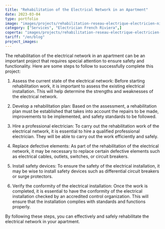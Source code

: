 ```yaml
---
title: "Rehabilitation of the Electrical Network in an Apartment"
date: 2023-03-04
type: portfolio
image: "images/projects/rehabilitation-reseau-electrique-electricien-nice-06-cote-azur.jpg"
category: ["Services", "Electrician French Riviera",]
coperta: "images/projects/rehabilitation-reseau-electrique-electricien-nice-06-cote-azur.jpg"
tariff: "/en/blog"
project_images: 
---
```


The rehabilitation of the electrical network in an apartment can be an important project that requires special attention to ensure safety and functionality. Here are some steps to follow to successfully complete this project:

1. Assess the current state of the electrical network: Before starting rehabilitation work, it is important to assess the existing electrical installation. This will help determine the strengths and weaknesses of the electrical network.

2. Develop a rehabilitation plan: Based on the assessment, a rehabilitation plan must be established that takes into account the repairs to be made, improvements to be implemented, and safety standards to be followed.

3. Hire a professional electrician: To carry out the rehabilitation work of the electrical network, it is essential to hire a qualified professional electrician. They will be able to carry out the work efficiently and safely.

4. Replace defective elements: As part of the rehabilitation of the electrical network, it may be necessary to replace certain defective elements such as electrical cables, outlets, switches, or circuit breakers.

5. Install safety devices: To ensure the safety of the electrical installation, it may be wise to install safety devices such as differential circuit breakers or surge protectors.

6. Verify the conformity of the electrical installation: Once the work is completed, it is essential to have the conformity of the electrical installation checked by an accredited control organization. This will ensure that the installation complies with standards and functions properly.

By following these steps, you can effectively and safely rehabilitate the electrical network in your apartment.